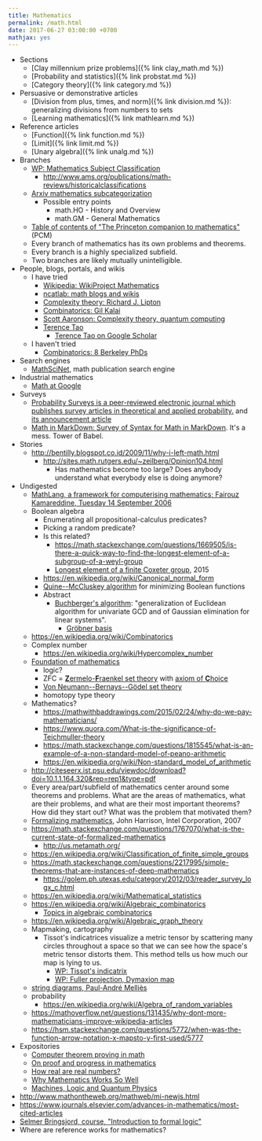 ```yaml
---
title: Mathematics
permalink: /math.html
date: 2017-06-27 03:00:00 +0700
mathjax: yes
---
```


- Sections
    - [Clay millennium prize problems]({% link clay_math.md %})
    - [Probability and statistics]({% link probstat.md %})
    - [Category theory]({% link category.md %})
- Persuasive or demonstrative articles
    - [Division from plus, times, and norm]({% link division.md %}): generalizing divisions from numbers to sets
    - [Learning mathematics]({% link mathlearn.md %})
- Reference articles
    - [Function]({% link function.md %})
    - [Limit]({% link limit.md %})
    - [Unary algebra]({% link unalg.md %})
- Branches
    - [WP: Mathematics Subject Classification](https://en.wikipedia.org/wiki/Mathematics_Subject_Classification)
        - http://www.ams.org/publications/math-reviews/historicalclassifications
    - [Arxiv mathematics subcategorization](https://arxiv.org/archive/math)
        - Possible entry points
            - math.HO - History and Overview
            - math.GM - General Mathematics
    - [Table of contents of "The Princeton companion to mathematics"](http://press.princeton.edu/TOCs/c8350.html) (PCM)
    - Every branch of mathematics has its own problems and theorems.
    - Every branch is a highly specialized subfield.
    - Two branches are likely mutually unintelligible.
- People, blogs, portals, and wikis
    - I have tried
        - [Wikipedia: WikiProject Mathematics](https://en.wikipedia.org/wiki/Wikipedia:WikiProject_Mathematics)
        - [ncatlab: math blogs and wikis](https://www.ncatlab.org/nlab/show/math+blogs)
        - [Complexity theory: Richard J. Lipton](https://rjlipton.wordpress.com/)
        - [Combinatorics: Gil Kalai](https://gilkalai.wordpress.com/)
        - [Scott Aaronson: Complexity theory, quantum computing](http://www.scottaaronson.com/blog/)
        - [Terence Tao](https://terrytao.wordpress.com/)
            - [Terence Tao on Google Scholar](https://scholar.google.co.id/scholar?hl=en&q=terence+tao&btnG=)
    - I haven't tried
        - [Combinatorics: 8 Berkeley PhDs](https://sbseminar.wordpress.com/)
- Search engines
    - [MathSciNet](https://mathscinet.ams.org/mathscinet/), math publication search engine
- Industrial mathematics
    - [Math at Google](https://ai.google/research/pubs/pub38331)
- Surveys
    - [Probability Surveys is a peer-reviewed electronic journal which publishes survey articles in theoretical and applied probability.](https://www.stat.berkeley.edu/users/prsurvey/) and [its announcement article](https://www.stat.berkeley.edu/~prsurvey/article.pdf)
    - [Math in MarkDown: Survey of Syntax for Math in MarkDown](https://github.com/cben/mathdown/wiki/math-in-markdown).
    It's a mess. Tower of Babel.
- Stories
    - http://bentilly.blogspot.co.id/2009/11/why-i-left-math.html
        - http://sites.math.rutgers.edu/~zeilberg/Opinion104.html
            - Has mathematics become too large? Does anybody understand what everybody else is doing anymore?
- Undigested
    - [MathLang, a framework for computerising mathematics; Fairouz Kamareddine, Tuesday 14 September 2006](http://www.macs.hw.ac.uk/~fairouz/forest/talks/talks2006/06brasilia-sept.pdf)
    - Boolean algebra
        - Enumerating all propositional-calculus predicates?
        - Picking a random predicate?
        - Is this related?
            - https://math.stackexchange.com/questions/1669505/is-there-a-quick-way-to-find-the-longest-element-of-a-subgroup-of-a-weyl-group
            - [Longest element of a finite Coxeter group](http://people.math.umass.edu/~jeh/pub/longest.pdf), 2015
        - https://en.wikipedia.org/wiki/Canonical_normal_form
        - [Quine--McCluskey algorithm](https://en.wikipedia.org/wiki/Quine%E2%80%93McCluskey_algorithm) for minimizing Boolean functions
        - Abstract
            - [Buchberger's algorithm](https://en.wikipedia.org/wiki/Buchberger%27s_algorithm):
    "generalization of Euclidean algorithm for univariate GCD and of Gaussian elimination for linear systems".
                - [Gröbner basis](https://en.wikipedia.org/wiki/Gr%C3%B6bner_basis)
    - https://en.wikipedia.org/wiki/Combinatorics
    - Complex number
        - https://en.wikipedia.org/wiki/Hypercomplex_number
    - [Foundation of mathematics](https://en.wikipedia.org/wiki/Foundations_of_mathematics)
        - logic?
        - ZFC = [**Z**ermelo-**F**raenkel set theory](https://en.wikipedia.org/wiki/Zermelo%E2%80%93Fraenkel_set_theory) with [axiom of **C**hoice](https://en.wikipedia.org/wiki/Axiom_of_choice)
        - [Von Neumann--Bernays--Gödel set theory](https://en.wikipedia.org/wiki/Von_Neumann%E2%80%93Bernays%E2%80%93G%C3%B6del_set_theory)
        - homotopy type theory
    - Mathematics?
        - https://mathwithbaddrawings.com/2015/02/24/why-do-we-pay-mathematicians/
        - https://www.quora.com/What-is-the-significance-of-Teichmuller-theory
        - https://math.stackexchange.com/questions/1815545/what-is-an-example-of-a-non-standard-model-of-peano-arithmetic
        - https://en.wikipedia.org/wiki/Non-standard_model_of_arithmetic
    - http://citeseerx.ist.psu.edu/viewdoc/download?doi=10.1.1.164.320&rep=rep1&type=pdf
    - Every area/part/subfield of mathematics center around some theorems and problems. What are the areas of mathematics, what are their problems, and what are their most important theorems? How did they start out? What was the problem that motivated them?
    - [Formalizing mathematics](http://www.cl.cam.ac.uk/~jrh13/slides/upitt-22mar07/slides.pdf), John Harrison, Intel Corporation, 2007
    - https://math.stackexchange.com/questions/1767070/what-is-the-current-state-of-formalized-mathematics
        - http://us.metamath.org/
    - https://en.wikipedia.org/wiki/Classification_of_finite_simple_groups
    - https://math.stackexchange.com/questions/2217995/simple-theorems-that-are-instances-of-deep-mathematics
        - https://golem.ph.utexas.edu/category/2012/03/reader_survey_logx_c.html
    - https://en.wikipedia.org/wiki/Mathematical_statistics
    - https://en.wikipedia.org/wiki/Algebraic_combinatorics
        - [Topics in algebraic combinatorics](http://www-math.mit.edu/~rstan/algcomb/algcomb.pdf)
    - https://en.wikipedia.org/wiki/Algebraic_graph_theory
    - Mapmaking, cartography
        - Tissot's indicatrices visualize a metric tensor by scattering
        many circles throughout a space
        so that we can see how the space's metric tensor distorts them.
        This method tells us how much our map is lying to us.
            - [WP: Tissot's indicatrix](https://en.wikipedia.org/wiki/Tissot%27s_indicatrix)
            - [WP: Fuller projection, Dymaxion map](https://en.wikipedia.org/wiki/Fuller_projection)
    - [string diagrams, Paul-André Melliès](https://www.irif.fr/~mellies/slides/oregon-slides-2011-A.pdf)
    - probability
        - https://en.wikipedia.org/wiki/Algebra_of_random_variables
    - https://mathoverflow.net/questions/131435/why-dont-more-mathematicians-improve-wikipedia-articles
    - https://hsm.stackexchange.com/questions/5772/when-was-the-function-arrow-notation-x-mapsto-y-first-used/5777
- Expositories
    - [Computer theorem proving in math](https://arxiv.org/abs/math/0311260)
    - [On proof and progress in mathematics](https://arxiv.org/abs/math/9404236)
    - [How real are real numbers?](https://arxiv.org/abs/math/0411418)
    - [Why Mathematics Works So Well](https://arxiv.org/abs/1506.08426)
    - [Machines, Logic and Quantum Physics](https://arxiv.org/abs/math/9911150)
- http://www.mathontheweb.org/mathweb/mi-newjs.html
- https://www.journals.elsevier.com/advances-in-mathematics/most-cited-articles
- [Selmer Bringsjord, course, "Introduction to formal logic"](http://kryten.mm.rpi.edu/COURSES/INTLOGW/intlog.html)
- Where are reference works for mathematics?
